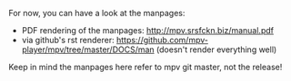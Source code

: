 For now, you can have a look at the manpages:

- PDF rendering of the manpages: http://mpv.srsfckn.biz/manual.pdf
- via github's rst renderer: https://github.com/mpv-player/mpv/tree/master/DOCS/man (doesn't render everything well)

Keep in mind the manpages here refer to mpv git master, not the release!